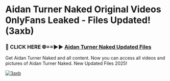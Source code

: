 # Aidan Turner Naked Original Videos 0nlyFans Leaked - Files Updated! (3axb)

<h3>🔴 CLICK HERE 🌐==►► <a href="https://tinyurl.com/up5wt9bj" rel="nofollow">Aidan Turner Naked Updated Files</a></h3>

Get Aidan Turner Naked and all content. Now you can access all videos and pictures of Aidan Turner Naked. New Updated Files 2025!

[![3axb](https://i.imgur.com/ABiUzMV.gif)](https://tinyurl.com/up5wt9bj)
